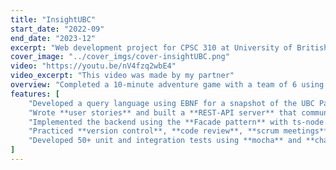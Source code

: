 ```yaml
---
title: "InsightUBC"
start_date: "2022-09"
end_date: "2023-12"
excerpt: "Web development project for CPSC 310 at University of British Columbia"
cover_image: "../cover_imgs/cover-insightUBC.png"
video: "https://youtu.be/nV4fzq2wbE4"
video_excerpt: "This video was made by my partner"
overview: "Completed a 10-minute adventure game with a team of 6 using ECS in C++."
features: [
    "Developed a query language using EBNF for a snapshot of the UBC Pair database.",
    "Wrote **user stories** and built a **REST-API server** that communicated with a self-implemented backend.",
    "Implemented the backend using the **Facade pattern** with ts-node.",
    "Practiced **version control**, **code review**, **scrum meetings**, and **Test-Driven Development (TDD)** in **TypeScript (TS)**.",
    "Developed 50+ unit and integration tests using **mocha** and **chai** packages for asynchronous black-box and glass-box testing.",
]
---
```

